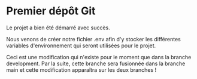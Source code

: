 # Premier dépôt Git

Le projet a bien été démarré avec succès.

Nous venons de créer notre fichier .env afin d'y stocker les différentes variables d'environnement qui seront utilisées pour le projet.

Ceci est une modification qui n'existe pour le moment que dans la branche development. Par la suite, cette branche sera fusionnée dans la branche main et cette modification apparaîtra sur les deux branches !